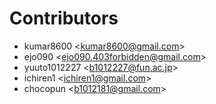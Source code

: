 Contributors
==============

* kumar8600 \<kumar8600@gmail.com>
* ejo090 \<ejo090.403forbidden@gmail.com>
* yuuto1012227 \<b1012227@fun.ac.jp>
* ichiren1 \<ichiren1@gmail.com>
* chocopun \<b1012181@gmail.com>
